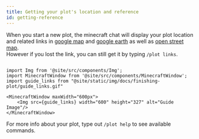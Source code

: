 ```yaml
---
title: Getting your plot's location and reference
id: getting-reference
---
```


When you start a new plot, the minecraft chat will display your plot location and related links in [google map](https://google.com/maps) and [google earth](https://google.com/earth) as well as [open street map](https://www.openstreetmap.org).<br/>
However if you lost the link, you can still get it by typing `/plot links`.

```mdx-code-block

import Img from '@site/src/components/Img';
import MinecraftWindow from '@site/src/components/MinecraftWindow';
import guide_links from "@site/static/img/docs/finishing-plot/guide_links.gif"

<MinecraftWindow maxWidth="600px">
    <Img src={guide_links} width="600" height="327" alt="Guide Image"/>
</MinecraftWindow>

```

For more info about your plot, type out `/plot help` to see available commands.
